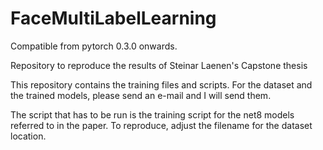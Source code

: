 # FaceMultiLabelLearning

Compatible from pytorch 0.3.0 onwards.

Repository to reproduce the results of Steinar Laenen's Capstone thesis

This repository contains the training files and scripts. For the dataset and the trained models, please send an e-mail and I will send them.


The script that has to be run is the training script for the net8 models referred to in the paper. To reproduce, adjust the filename for the dataset location.
